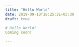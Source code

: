 ```yaml
---
title: "Hello World"
date: 2019-09-13T18:25:31+05:30
draft: true

# Hello World!
Coming soon!

---
```


